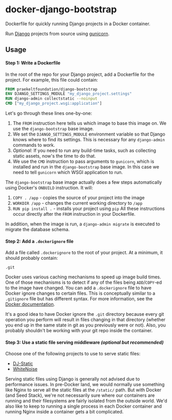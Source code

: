 # docker-django-bootstrap
Dockerfile for quickly running Django projects in a Docker container.

Run [Django](https://www.djangoproject.com) projects from source using [gunicorn](http://gunicorn.org).

## Usage
#### Step 1: Write a Dockerfile
In the root of the repo for your Django project, add a Dockerfile for the project. For example, this file could contain:
```dockerfile
FROM praekeltfoundation/django-bootstrap
ENV DJANGO_SETTINGS_MODULE "my_django_project.settings"
RUN django-admin collectstatic --noinput
CMD ["my_django_project.wsgi:application"]
```

Let's go through these lines one-by-one:
 1. The `FROM` instruction here tells us which image to base this image on. We use the `django-bootstrap` base image.
 2. We set the `DJANGO_SETTINGS_MODULE` environment variable so that Django knows where to find its settings. This is necessary for any `django-admin` commands to work.
 3. *Optional:* If you need to run any build-time tasks, such as collecting static assets, now's the time to do that.
 4. We use the `CMD` instruction to pass arguments to `gunicorn`, which is installed and run in the `django-bootstrap` base image. In this case we need to tell `gunicorn` which WSGI application to run.

The `django-bootstrap` base image actually does a few steps automatically using Docker's `ONBUILD` instruction. It will:
 1. `COPY . /app` - copies the source of your project into the image
 2. `WORKDIR /app` - changes the current working directory to `/app`
 3. `RUN pip install .` - installs your project using `pip`
All these instructions occur directly after the `FROM` instruction in your Dockerfile.

In addition, when the image is run, a `django-admin migrate` is executed to migrate the database schema.

#### Step 2: Add a `.dockerignore` file
Add a file called `.dockerignore` to the root of your project. At a minimum, it should probably contain:
```gitignore
.git
```

Docker uses various caching mechanisms to speed up image build times. One of those mechanisms is to detect if any of the files being `ADD`/`COPY`-ed to the image have changed. You can add a `.dockerignore` file to have Docker ignore changes to certain files. This is conceptually similar to a `.gitignore` file but has different syntax. For more information, see the [Docker documentation](https://docs.docker.com/engine/reference/builder/#dockerignore-file).

It's a good idea to have Docker ignore the `.git` directory because every git operation you perform will result in files changing in that directory (whether you end up in the same state in git as you previously were or not). Also, you probably shouldn't be working with your git repo inside the container.

#### Step 3: Use a static file serving middleware *(optional but recommended)*
Choose one of the following projects to use to serve static files:
* [DJ-Static](https://github.com/kennethreitz/dj-static)
* [WhiteNoise](http://whitenoise.evans.io)

Serving static files using Django is generally not advised due to performance issues. In pre-Docker land, we would normally use something like Nginx to serve all the static files at the `/static/` path. But with Docker (and Seed Stack), we're not necessarily sure where our containers are running and their filesystems are fairly isolated from the outside world. We'd also like to keep to running a single process in each Docker container and running Nginx inside a container gets a bit complicated.
